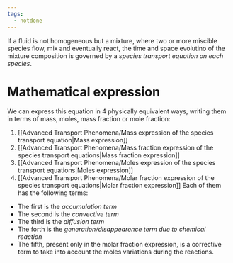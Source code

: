 ```yaml
---
tags:
  - notdone
---
```

If a fluid is not homogeneous but a mixture, where two or more miscible species flow, mix and eventually react, the time and space evolutino of the mixture composition is governed by a *species transport equation on each species*.
# Mathematical expression
We can express this equation in 4 physically equivalent ways, writing them in terms of mass, moles, mass fraction or mole fraction:
1. [[Advanced Transport Phenomena/Mass expression of the species transport equation|Mass expression]]
2. [[Advanced Transport Phenomena/Mass fraction expression of the species transport equations|Mass fraction expression]]
3. [[Advanced Transport Phenomena/Moles expression of the species transport equations|Moles expression]]
4. [[Advanced Transport Phenomena/Molar fraction expression of the species transport equations|Molar fraction expression]]
Each of them has the following terms:
- The first is the *accumulation term*
- The second is the *convective term*
- The third is the *diffusion term*
- The forth is the *generation/disappearence term due to chemical reaction*
- The fifth, present only in the molar fraction expression, is a corrective term to take into account the moles variations during the reactions. 
